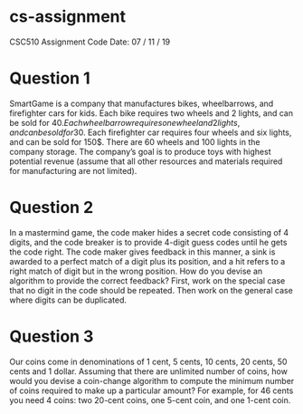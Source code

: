 # cs-assignment

CSC510 Assignment Code
Date: 07 / 11 / 19

# Question 1
SmartGame is a company that manufactures bikes, wheelbarrows, and firefighter cars for kids.
Each bike requires two wheels and 2 lights, and can be sold for 40$. Each wheelbarrow requires
one wheel and 2 lights, and can be sold for 30$. 
Each firefighter car requires four wheels and six lights, and can be sold for 150$. 
There are 60 wheels and 100 lights in the company storage. 
The company’s goal is to produce toys with highest potential revenue (assume that all other 
resources and materials required for manufacturing are not limited).

# Question 2
In a mastermind game, the code maker hides a secret code consisting of 4 digits, and the code 
breaker is to provide 4-digit guess codes until he gets the code right. 
The code maker gives feedback in this manner, a sink is awarded to a perfect match of a digit 
plus its position, and a hit refers to a right match of digit but in the wrong position. 
How do you devise an algorithm to provide the correct feedback? 
First, work on the special case that no digit in the code should be repeated. Then work
on the general case where digits can be duplicated.

# Question 3
Our coins come in denominations of 1 cent, 5 cents, 10 cents, 20 cents, 50 cents and 1 dollar. Assuming
that there are unlimited number of coins, how would you devise a coin-change algorithm to compute 
the minimum number of coins required to make up a particular amount? 
For example, for 46 cents you need 4 coins: two 20-cent coins, one 5-cent coin, and one 1-cent coin.
